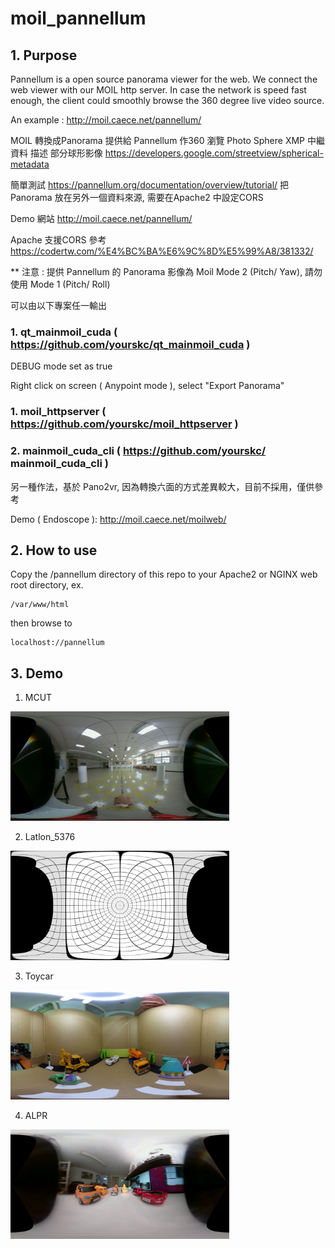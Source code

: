 # moil_pannellum

## 1. Purpose

Pannellum is a open source panorama viewer for the web. We connect the web viewer with our MOIL http server. In case the network is speed fast enough, the client could smoothly browse the 360 degree live video source.      

An example : 
http://moil.caece.net/pannellum/


MOIL 轉換成Panorama 提供給 Pannellum 作360 瀏覽
Photo Sphere XMP 中繼資料 描述  部分球形影像
https://developers.google.com/streetview/spherical-metadata

簡單測試
https://pannellum.org/documentation/overview/tutorial/
把Panorama 放在另外一個資料來源, 需要在Apache2 中設定CORS

Demo 網站
http://moil.caece.net/pannellum/

Apache 支援CORS 參考
https://codertw.com/%E4%BC%BA%E6%9C%8D%E5%99%A8/381332/

** 注意 : 提供 Pannellum 的 Panorama 影像為 Moil Mode 2 (Pitch/ Yaw), 請勿使用 Mode 1 (Pitch/ Roll) 

可以由以下專案任一輸出 
### 1. qt_mainmoil_cuda ( https://github.com/yourskc/qt_mainmoil_cuda ) 

DEBUG mode set as true 

Right click on screen ( Anypoint mode ), select "Export Panorama"

### 1. moil_httpserver ( https://github.com/yourskc/moil_httpserver ) 

### 2. mainmoil_cuda_cli ( https://github.com/yourskc/ mainmoil_cuda_cli ) 


另一種作法，基於 Pano2vr, 因為轉換六面的方式差異較大，目前不採用，僅供參考

Demo ( Endoscope ):
http://moil.caece.net/moilweb/

## 2. How to use

Copy the /pannellum directory of this repo to your Apache2 or NGINX web root directory, ex.

```
/var/www/html
```

then browse to

```
localhost://pannellum
```

## 3. Demo 

1. MCUT

<a href="http://moil.caece.net/pannellum/index1.htm"><img src="pannellum/mcut.jpg" width="350px"></a>

2. Latlon_5376 

<a href="http://moil.caece.net/pannellum/index2.htm"><img src="pannellum/latlon_5376.jpg" width="350px"></a>

3. Toycar

<a href="http://moil.caece.net/pannellum/index3.htm"><img src="pannellum/toycar.jpg" width="350px"></a>

4. ALPR

<a href="http://moil.caece.net/pannellum/index4.htm"><img src="pannellum/p1.jpg" width="350px"></a>








